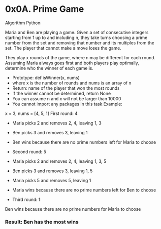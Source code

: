 # 0x0A. Prime Game
Algorithm
Python

Maria and Ben are playing a game. Given a set of consecutive integers starting from 1 up to and including n, they take turns choosing a prime number from the set and removing that number and its multiples from the set. The player that cannot make a move loses the game.

They play x rounds of the game, where n may be different for each round. Assuming Maria always goes first and both players play optimally, determine who the winner of each game is.

- Prototype: def isWinner(x, nums)
- where x is the number of rounds and nums is an array of n
- Return: name of the player that won the most rounds
- If the winner cannot be determined, return None
- You can assume n and x will not be larger than 10000
- You cannot import any packages in this task
Example:

x = 3, nums = [4, 5, 1]
First round: 4

- Maria picks 2 and removes 2, 4, leaving 1, 3
- Ben picks 3 and removes 3, leaving 1
- Ben wins because there are no prime numbers left for Maria to choose
- Second round: 5

- Maria picks 2 and removes 2, 4, leaving 1, 3, 5
- Ben picks 3 and removes 3, leaving 1, 5
- Maria picks 5 and removes 5, leaving 1
- Maria wins because there are no prime numbers left for Ben to choose
- Third round: 1

Ben wins because there are no prime numbers for Maria to choose
### Result: Ben has the most wins